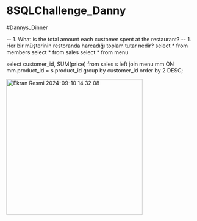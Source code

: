 # 8SQLChallenge_Danny
#Dannys_Dinner


-- 1. What is the total amount each customer spent at the restaurant?
-- 1. Her bir müşterinin restoranda harcadığı toplam tutar nedir?
select * from members
select * from sales 
select * from menu

select customer_id, SUM(price)
from sales s
left join menu mm ON mm.product_id = s.product_id
group by customer_id
order by 2 DESC;


<img width="357" alt="Ekran Resmi 2024-09-10 14 32 08" src="https://github.com/user-attachments/assets/864e2299-1b44-4f1c-8b5b-db2047ff813a">

